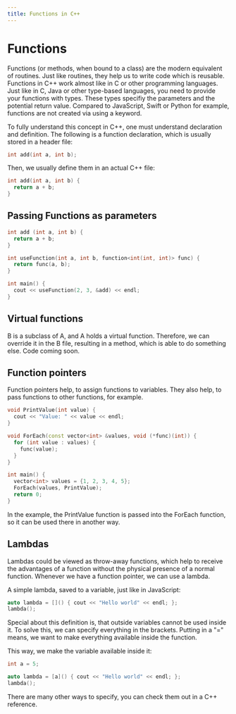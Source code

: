 ```yaml
---
title: Functions in C++
---
```


# Functions

Functions (or methods, when bound to a class) are the modern equivalent of routines. Just like routines, they help us to write code which is reusable. 
Functions in C++ work almost like in C or other programming languages. Just like in C, Java or other type-based languages, you need to provide your functions with types. 
These types specifiy the parameters and the potential return value. Compared to JavaScript, Swift or Python for example, functions are not created via using a keyword. 

To fully understand this concept in C++, one must understand declaration and definition. 
The following is a function declaration, which is usually stored in a header file: 

```cpp 
int add(int a, int b); 
```
Then, we usually define them in an actual C++ file: 
```cpp
int add(int a, int b) {
  return a + b; 
}
```


## Passing Functions as parameters 

```cpp
int add (int a, int b) {
  return a + b; 
}

int useFunction(int a, int b, function<int(int, int)> func) {
  return func(a, b); 
}

int main() {
  cout << useFunction(2, 3, &add) << endl; 
}
```

## Virtual functions

B is a subclass of A, and A holds a virtual function. Therefore, we can override it in the B file, resulting in a method, which is able to do something else. 
Code coming soon. 


## Function pointers 

Function pointers help, to assign functions to variables. They also help, to pass functions to other functions, for example. 


```cpp 
void PrintValue(int value) {
  cout << "Value: " << value << endl;
}

void ForEach(const vector<int> &values, void (*func)(int)) {
  for (int value : values) {
    func(value);
  }
}

int main() {
  vector<int> values = {1, 2, 3, 4, 5};
  ForEach(values, PrintValue);
  return 0;
}
```
In the example, the PrintValue function is passed into the ForEach function, so it can be used there in another way. 

## Lambdas 

Lambdas could be viewed as throw-away functions, which help to receive the advantages of a function without the physical presence of a normal function. 
Whenever we have a function pointer, we can use a lambda. 

A simple lambda, saved to a variable, just like in JavaScript: 

```cpp
auto lambda = []() { cout << "Hello world" << endl; };
lambda(); 
```
Special about this definition is, that outside variables cannot be used inside it. To solve this, we can specify everything in the brackets. 
Putting in a "=" means, we want to make everything available inside the function. 

This way, we make the variable available inside it: 
```cpp
int a = 5; 

auto lambda = [a]() { cout << "Hello world" << endl; };
lambda(); 
```

There are many other ways to specify, you can check them out in a C++ reference. 

